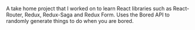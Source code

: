 A take home project that I worked on to learn React libraries such as React-Router, Redux, Redux-Saga and Redux Form. Uses the Bored API to randomly generate things to do when you are bored.
